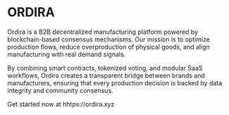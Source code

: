 # ORDIRA
Ordira is a B2B decentralized manufacturing platform powered by blockchain-based consensus mechanisms. Our mission is to optimize production flows, reduce overproduction of physical goods, and align manufacturing with real demand signals.

By combining smart contracts, tokenized voting, and modular SaaS workflows, Ordira creates a transparent bridge between brands and manufacturers, ensuring that every production decision is backed by data integrity and community consensus.

Get started now at hhtps://ordira.xyz


